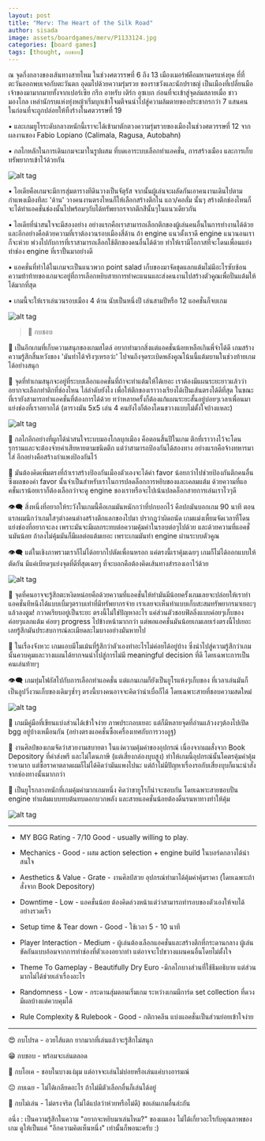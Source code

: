 ```yaml
---
layout: post
title: "Merv: The Heart of the Silk Road"
author: sisada
image: assets/boardgames/merv/P1133124.jpg
categories: [board games]
tags: [thought, กบชอบ]
---
```

ณ จุดกึ่งกลางของเส้นทางสายไหม ในช่วงศตวรรษที่ 6 ถึง 13 เมืองเมอร์ฟคือมหานครแห่งยุค ที่ที่ตะวันออกพบเจอกับตะวันตก อุดมไปด้วยความรุ่มรวย ของราชวังและนักปราชญ์ เป็นเมืองที่เปลี่ยนมือเจ้าของมามากมายทั้งจากเปอร์เซีย กรีก อาหรับ เติร์ก อุซเบก ก่อนที่จะเข้าสู่จุดล่มสลายเมื่อ ชาวมองโกล เหล่านักรบแห่งทุ่งหญ้าเริ่มบุกเข้าโจมตีจนนำไปสู่ความล้มตายของประชากรกว่า 7 แสนคน ในก่อนที่จะถูกปล่อยให้ทิ้งร้างในศตวรรษที่ 19

▪️ และเกมยูโรระดับกลางหนักนี้เราจะได้เข้ามาตักตวงความรุ่มรวยของเมืองในช่วงศตวรรษที่ 12 จากผลงานของ Fabio Lopiano (Calimala, Ragusa, Autobahn)

▪️ กลไกหลักในการเดินเกมจะมาในรูปผสม ที่บดเอาระบบเลือกทำแอคชั่น, การสร้างเมือง และการเก็บทรัพยากรเข้าไว้ด้วยกัน

![alt tag](/assets/boardgames/merv/P1133124.jpg)

▪️ ไอเดียคือเกมจะมีการสุ่มตารางทีดินวางเป็นจัตุรัส จากนั้นผู้เล่นจะผลัดกันเอาคนงานเดินไปตาม  กำแพงเมืองทีละ 'ด้าน' วางคนงานตรงไหนก็ให้เลือกสร้างตึกใน แถว/คอลั่ม นั้นๆ สร้างตึกช่องไหนก็จะได้ทำแอคชั่นช่องนั้นไปพร้อมๆกับได้ทรัพยากรจากตึกสีนั้นๆในแนวเดียวกัน

▪️ ไอเดียที่น่าสนใจจะมีสองอย่าง อย่างแรกคือเราสามารถเลือกตึกของผู้เล่นคนอื่นในการทำงานได้ด้วย และอีกอย่างคือด้วยความที่เราต้องวนรอบเมืองสี่ด้าน ถ้า engine แนวตั้งเราดี engine แนวนอนเราก็จะห่วย พ่วงไปกับการที่เราสามารถเลือกใช้ตึกของคนอื่นได้ด้วย ทำให้เรามีโอกาสที่จะโดนเพื่อนแย่งทำช่อง engine ที่เราปั้นมาอย่างดี

▪️ แอคชั่นที่ทำได้ในเกมจะเป็นแนวพวก point salad เก็บของมาจัดชุดแลกแต้มไม่มีอะไรซับซ้อน ความท้าท้ายของเกมจะอยู่ที่การเลือกหยิบสายการทำคะแนนและส่งคนงานไปสร้างตัวคูณเพื่อปั่นแต้มให้ได้มากที่สุด

▪️ เกมนี้จะให้เราเล่นวนรอบเมือง 4 ด้าน นับเป็นหนึ่งปี เล่นสามปีหรือ 12 แอคชั่นก็จบเกม

![alt tag](/assets/boardgames/merv/P1133123.jpg)

> 🐸 กบชอบ

🔹 เป็นอีกเกมที่เก็บความสนุกของเกมสไตล์ อยากทำมากสิ่งแต่แอคชั่นน้อยเหลือเกินพี่จ๋าได้ดี เกมสร้างความรู้สึกสิ้นหวังของ 'มันทำได้จริงๆเหรอว่ะ' ไปจนถึงจุดระเบิดพลังคูณโน้นนี้แต้มบานในช่วงท้ายเกมได้อย่างสนุก

🔹 จุดที่ทำเกมสนุกจะอยู่ที่ระบบเลือกแอคชั่นที่ถ้าจะทำแต้มให้ได้เยอะ เราต้องมีแผนระยะยาวแล้วว่าอยากจะเลือกทำตึกที่ช่องไหน ไล่ลำดับยังไง เพื่อให้ตึกของเราวางเรียงได้เป็นเส้นตรงได้ดีที่สุด ในขณะที่เรายังสามารถทำแอคชั่นที่ต้องการได้ด้วย ทว่าหลายครั้งก็ต้องแก้แผนระยะสั้นอยู่บ่อยๆเวลาเพื่อนมาแย่งช่องที่เราอยากได้ (ตารางมัน 5x5 เล่น 4 คนยังไงก็ต้องโดนขวางแบบไม่ตั้งใจบ้างแหละ)

![alt tag](/assets/boardgames/merv/P1133132.jpg)

🔹 กลไกอีกอย่างที่ผูกได้น่าสนใจระบบมองโกลบุกเมือง คือตอนสิ้นปีในเกม ตึกที่เราวางไว้จะโดนรุกรานและจะต้องจ่ายค่าเสียหายตามชนิดตึก แต่ว่าสามารถป้องกันได้สองทาง อย่างแรกคือจ้างทหารมาใส่ อีกอย่างคือสร้างกำแพงป้องกันไว้

🔹 มันต้องคิดเพิ่มตรงที่ถ้าเราสร้างป้องกันเมืองตัวเองจะได้ค่า favor น้อยกว่าไปช่วยป้องกันตึกคนอื่น ซึ่งผลของค่า favor นั้นจำเป็นสำหรับเราในการปลดล็อกการหยิบของและเคลมแต้ม ด้วยความที่แอคชั่นเราน้อยเราก็ต้องเลือกว่าจะดู engine ของเราหรือจะไปเน้นปลดล็อกสายการเล่นเราไวๆดี

👁‍🗨 สิ่งหนี่งที่อยากให้ระวังในเกมนี้คือเกมมันหนักกว่าที่ปกบอกไว้ คือปกมันบอกเกม 90 นาที ตอนแรกผมนึกว่าเกมใสๆต่างคนต่างสร้างตึกแลกของไปมา ปรากฎว่าผิดถนัด เกมแม่งเหี้ยมจัดเวลาที่โดนแย่งช่องที่อยากจะลง เพราะมันจะมีผลกระทบต่อความคุ้มค่าในรอบต่อๆไปด้วย และด้วยความที่แอคชั่นมันน้อย ถ้าลงไม่คุ้มมันก็มีผลต่อแต้มเยอะ เพราะเกมมันทำ engine ผ่านระบบตัวคูณ

👁‍🗨 แต่ในเชิงภาพรวมเราก็ไม่ได้อยากไปตัดเพื่อนหรอก แค่ตรงนี้เราคุ้มเฉยๆ เกมก็ไม่ได้ออกแบบให้ตัดกัน มีแค่เบียดๆแย่งจุดที่ดีที่สุดเฉยๆ ที่จะบอกคือต้องคิดเส้นทางสำรองเอาไว้ด้วย

![alt tag](/assets/boardgames/merv/P1133125.jpg)

🔸 จุดที่คนอาจจะรู้สึกตะหงิดหน่อยคือด้วยความที่แอคชั่นให้ทำมันมีน้อยครั้งเกมเลยจะปล่อยให้เราทำแอคชั่นทีหนึงได้แบบเบิ้มๆตราบเท่าที่มีทรัพยากรจ่าย เราเลยจะเห็นท่าแบบเก็บสะสมทรัพยากรมาเยอะๆแล้วลงตูม! กวาดเรียบอยู่เป็นระยะ ตรงนี้ไม่ใช่ปัญหาอะไร แค่ส่วนตัวชอบฟิลลิ่งแบบค่อยๆเก็บของ ค่อยๆแลกแต้ม ค่อยๆ progress ไปข้างหน้ามากกว่า แต่พอแอคชั่นมันน้อยเกมเลยเร่งตรงนี้ไปเยอะเลยรู้สึกมันประสบการณ์ละเมียดละไมบางอย่างมันหายไป 

🔸 ในเรื่องจังหวะ เกมแอบมีโมเม้นที่รู้สึกว่าตัวเองทำอะไรไม่ค่อยได้อยู่บ้าง ซึ่งนำไปสู่ความรู้สึกว่าเกมนั้นควบคุมและวางแผนได้ยากจนนำไปสู่การไม่มี meaningful decision ที่ดี โดยเฉพาะการเป็นคนเล่นท้ายๆ 

👁‍🗨 เกมทุ่มโฟกัสไปกับการเลือกทำแอคชั่น แต่แกนเกมก็ยังเป็นยูโรแห้งๆเก็บของ ที่เวลาเล่นมันก็เป็นลูปวิ่งวนเก็บของเดิมๆซ้ำๆ ตรงนี้บางคนอาจจะคิดว่าน่าเบื่อก็ได้ โดยเฉพาะสายที่ชอบความสดใหม่

![alt tag](/assets/boardgames/merv/P1133127.jpg)

🔹 เกมมีคู่มือที่เขียนแบ่งส่วนได้เข้าใจง่าย ภาพประกอบเยอะ แต่ก็มีหลายจุดที่อ่านแล้วงงๆต้องไปเปิด bgg อยู่บ้างเหมือนกัน (อย่างตรงแอคชั่นซื้อเครื่องเทศกับการวางอูฐ) 

🔹 งานศิลป์ของเกมจัดว่าสวยงามสบายตา ในแง่ความคุ้มค่าของอุปกรณ์ เนื่องจากผมสั่งจาก  Book Depository ที่ค่าส่งพรี และไม่โดนภาษี (แต่เสี่ยงกล่องบุบสูง) ทำให้เกมนี้อุปกรณ์นั้นโคตรคุ้มค่าคุ้มราคามาก แต่ซื้อราคาตลาดผมก็ไม่ได้คิดว่ามันแพงไปนะ แต่ถ้าไม่มีปัญหาเรื่องรอกับเสี่ยงบุบก็แนะนำสั่งจากช่องทางนั้นมากกว่า

💬 เป็นยูโรกลางหนักที่เกมคุ้มค่ามากเกมหนึ่ง คิดว่าขายูโรก็น่าจะชอบกัน โดยเฉพาะสายชอบปั่น engine ทำแต้มแบบทบต้นทบดอกบวกพลัง และสายแอคชั่นน้อยต้องดิ้นรนหาทางทำให้คุ้ม

![alt tag](/assets/boardgames/merv/P1133138.jpg)

---

* MY BGG Rating - 7/10 Good - usually willing to play.

* Mechanics - Good - ผสม action selection + engine build ในบอร์ดกลางได้น่าสนใจ

* Aesthetics & Value - Grate - งานศิลป์สวย อุปกรณ์ทำมาได้คุ้มค่าคุ้มราคา (โดยเฉพาะถ้าสั่งจาก Book Depository)

* Downtime - Low - แอคชั่นน้อย ต้องคิดล่วงหน้าแต่ว่าสามารถทำรอบของตัวเองให้จบได้อย่างรวดเร็ว

* Setup time  & Tear down - Good - ใช้เวลา 5 - 10 นาที

* Player Interaction - Medium - ผู้เล่นต้องเลือกแอคชั่นและสร้างตึกที่กระดานกลาง ผู้เล่นขัดกันแบบอ้อมจากการทำช่องที่ตัวเองอยากทำ แต่อาจจะไปขวางแผนคนอื่นโดยไม่ตั้งใจ

* Theme To Gameplay - Beautifully Dry Euro -มีกลไกบางส่วนที่ใช้ธีมอธิบาย แต่ส่วนมากไม่ได้ช่วยเล่าเรื่องอะไร

* Randomness - Low - กระดานสุ่มตอนเริ่มเกม ระหว่างเกมมีการ์ด set collection ที่ดวงมีผลบ้างแต่ควบคุมได้

* Rule Complexity & Rulebook - Good - กติกาคลีน แบ่งแอคชั่นเป็นส่วนย่อยเข้าใจง่าย

---
😍 กบโปรด - อวยไส้แตก ยากมากที่เล่นแล้วจะรู้สึกไม่สนุก

😁 กบชอบ - พร้อมจะเล่นตลอด

🙂 กบโอเค - ชอบในบางแง่มุม แต่อาจจะเล่นไม่บ่อยหรือเล่นแค่บางอารมณ์

😐 กบเฉย - ไม่ได้เกลียดอะไร ถ้าไม่มีตัวเลือกอื่นก็เล่นได้อยู่

🖕 กบไม่เล่น - ไม่ตรงจริต (ไม่ได้แปลว่าห่วยหรือไม่ดี) ขอเล่นเกมอื่นล่ะกัน

อนึ่ง : เป็นความรู้สึกในความ "อยากจะหยิบมาเล่นไหม?" ของผมเอง ไม่ได้เกี่ยวอะไรกับคุณภาพของเกม ดูให้เป็นแค่ "อีกความคิดเห็นหนึ่ง" เท่านั้นก็พอนะครับ :)